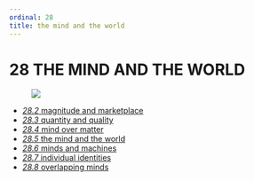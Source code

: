 ```yaml
---
ordinal: 28
title: the mind and the world
---
```


# 28 THE MIND AND THE WORLD 

<figure><img src="/images/ch28/28-1.png"></img></figure>
<ul><li><a href="http://aurellem.org/minsky/som-28.2.html"><em>28.2</em> magnitude and marketplace</a></li><li><a href="http://aurellem.org/minsky/som-28.3.html"><em>28.3</em> quantity and quality</a></li><li><a href="http://aurellem.org/minsky/som-28.4.html"><em>28.4</em> mind over matter</a></li><li><a href="http://aurellem.org/minsky/som-28.5.html"><em>28.5</em> the mind and the world</a></li><li><a href="http://aurellem.org/minsky/som-28.6.html"><em>28.6</em> minds and machines</a></li><li><a href="http://aurellem.org/minsky/som-28.7.html"><em>28.7</em> individual identities</a></li><li><a href="http://aurellem.org/minsky/som-28.8.html"><em>28.8</em> overlapping minds</a></li> <br><br> </ul>